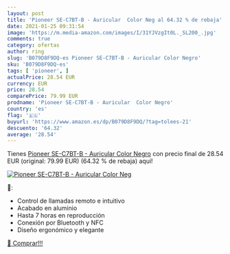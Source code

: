 ```yaml
---
layout: post
title: 'Pioneer SE-C7BT-B - Auricular  Color Neg al 64.32 % de rebaja'
date: 2021-01-25 09:31:54
image: 'https://m.media-amazon.com/images/I/31YJVzgIt0L._SL200_.jpg'
comments: true
category: ofertas
author: ring
slug: 'B079D8F9DQ-es Pioneer SE-C7BT-B - Auricular Color Negro'
sku: 'B079D8F9DQ-es'
tags: [ 'pioneer', ]
actualPrice: 28.54 EUR
currency: EUR
price: 28.54
comparePrice: 79.99 EUR
prodname: 'Pioneer SE-C7BT-B - Auricular  Color Negro'
country: 'es'
flag: '🇪🇸'
buyurl: 'https://www.amazon.es/dp/B079D8F9DQ/?tag=tolees-21'
descuento: '64.32'
average: '28.54'
---
```


Tienes [Pioneer SE-C7BT-B - Auricular  Color Negro](https://www.amazon.es/dp/B079D8F9DQ/?tag=tolees-21) con precio final de  28.54 EUR (original: 79.99 EUR) (64.32 %  de rebaja) aqui!

[![Pioneer SE-C7BT-B - Auricular  Color Neg](https://m.media-amazon.com/images/I/31YJVzgIt0L._SL200_.jpg)](https://www.amazon.es/dp/B079D8F9DQ/?tag=tolees-21)

🔎:

- Control de llamadas remoto e intuitivo
- Acabado en aluminio
- Hasta 7 horas en reproducción
- Conexión por Bluetooth y NFC
- Diseño ergonómico y elegante

[🛒 Comprar!!!](https://www.amazon.es/dp/B079D8F9DQ/?tag=tolees-21)
